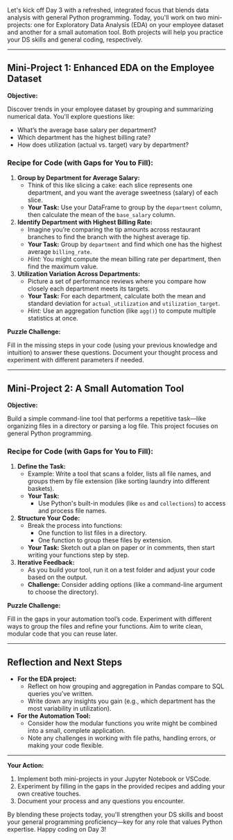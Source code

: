 Let's kick off Day 3 with a refreshed, integrated focus that blends data analysis with general Python programming. Today, you'll work on two mini-projects: one for Exploratory Data Analysis (EDA) on your employee dataset and another for a small automation tool. Both projects will help you practice your DS skills and general coding, respectively.

---

## **Mini-Project 1: Enhanced EDA on the Employee Dataset**

**Objective:**

Discover trends in your employee dataset by grouping and summarizing numerical data. You'll explore questions like:

* What’s the average base salary per department?
* Which department has the highest billing rate?
* How does utilization (actual vs. target) vary by department?

### **Recipe for Code (with Gaps for You to Fill):**

1. **Group by Department for Average Salary:**
   * Think of this like slicing a cake: each slice represents one department, and you want the average sweetness (salary) of each slice.
   * **Your Task:** Use your DataFrame to group by the `department` column, then calculate the mean of the `base_salary` column.
2. **Identify Department with Highest Billing Rate:**
   * Imagine you’re comparing the tip amounts across restaurant branches to find the branch with the highest average tip.
   * **Your Task:** Group by `department` and find which one has the highest average `billing_rate`.
   * *Hint:* You might compute the mean billing rate per department, then find the maximum value.
3. **Utilization Variation Across Departments:**
   * Picture a set of performance reviews where you compare how closely each department meets its targets.
   * **Your Task:** For each department, calculate both the mean and standard deviation for `actual_utilization` and `utilization_target`.
   * *Hint:* Use an aggregation function (like `agg()`) to compute multiple statistics at once.

**Puzzle Challenge:**

Fill in the missing steps in your code (using your previous knowledge and intuition) to answer these questions. Document your thought process and experiment with different parameters if needed.

---

## **Mini-Project 2: A Small Automation Tool**

**Objective:**

Build a simple command-line tool that performs a repetitive task—like organizing files in a directory or parsing a log file. This project focuses on general Python programming.

### **Recipe for Code (with Gaps for You to Fill):**

1. **Define the Task:**
   * Example: Write a tool that scans a folder, lists all file names, and groups them by file extension (like sorting laundry into different baskets).
   * **Your Task:**
     * Use Python's built-in modules (like `os` and `collections`) to access and process file names.
2. **Structure Your Code:**
   * Break the process into functions:
     * One function to list files in a directory.
     * One function to group these files by extension.
   * **Your Task:** Sketch out a plan on paper or in comments, then start writing your functions step by step.
3. **Iterative Feedback:**
   * As you build your tool, run it on a test folder and adjust your code based on the output.
   * **Challenge:** Consider adding options (like a command-line argument to choose the directory).

**Puzzle Challenge:**

Fill in the gaps in your automation tool’s code. Experiment with different ways to group the files and refine your functions. Aim to write clean, modular code that you can reuse later.

---

## **Reflection and Next Steps**

* **For the EDA project:**
  * Reflect on how grouping and aggregation in Pandas compare to SQL queries you’ve written.
  * Write down any insights you gain (e.g., which department has the most variability in utilization).
* **For the Automation Tool:**
  * Consider how the modular functions you write might be combined into a small, complete application.
  * Note any challenges in working with file paths, handling errors, or making your code flexible.

---

**Your Action:**

1. Implement both mini-projects in your Jupyter Notebook or VSCode.
2. Experiment by filling in the gaps in the provided recipes and adding your own creative touches.
3. Document your process and any questions you encounter.

By blending these projects today, you'll strengthen your DS skills and boost your general programming proficiency—key for any role that values Python expertise. Happy coding on Day 3!
